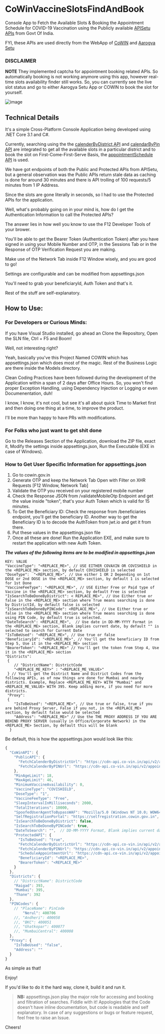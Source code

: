 # CoWinVaccineSlotsFindAndBook
Console App to Fetch the Available Slots & Booking the Appointment Schedule for COVID-19 Vaccination using the Publicly available [APISetu APIs](https://apisetu.gov.in/public/marketplace/api/cowin/cowin-public-v2#/) from Govt Of India. 

FYI, these APIs are used directly from the WebApp of [CoWIN](https://cowin.gov.in/) and [Aarogya Setu](https://www.aarogyasetu.gov.in/)

### DISCLAIMER 
**NOTE** They implemented captcha for appointment booking related APIs. So automatically booking is not working anymore using this app, however real-time slots availability finder still works. So, you can currently see the live slot status and go to either Aarogya Setu App or COWIN to book the slot for yourself.

![image](https://user-images.githubusercontent.com/63504047/117424006-f5b44f80-af3e-11eb-89fc-96a9ad47a461.png)

## Technical Details

It's a simple Cross-Platform Console Application being developed using .NET Core 3.1 and C#.

Currently, searching using the the [calenderByDistrict API](https://apisetu.gov.in/public/marketplace/api/cowin/cowin-public-v2#/Appointment%20Availability%20APIs/calendarByDistrict) and [calendarByPin API](https://apisetu.gov.in/public/marketplace/api/cowin/cowin-protected-v2#/Vaccination%20Appointment%20APIs/calendarByPin) are integrated to get all the available slots in a particular district and to book the slot on First-Come-First-Serve Basis, the
 [appointmentSchedule API](https://apisetu.gov.in/public/marketplace/api/cowin/cowin-protected-v2#/Vaccination%20Appointment%20APIs/schedule) is used.
 
We have got endpoints of both the Public and Protected APIs from APISetu, but a general observation was the Public APIs return stale data as caching is done for around 30 minutes and there is API trolling of 100 requests/5 minutes from 1 IP Address.

Since the slots are gone literally in seconds, so I had to use the Protected APIs for the application.

Well, what's probably going on in your mind is, how do I get the Authentication Information to call the Protected APIs?

The answer lies in how well you know to use the F12 Developer Tools of your brower.

You'll be able to get the Bearer Token (Authentication Token) after you have signed in using your Mobile Number and OTP, in the Sessions Tab or in the Response of  OTP Verification Request you are making. 

Make use of the Network Tab inside F12 Window wisely, and you are good to go!

Settings are configurable and can be modified from appsettings.json

You'll need to grab your beneficiaryId, Auth Token and that's it. 

Rest of the stuff are self-explanatory.

## How to Use:

### For Developers or Curious Minds:

If you have Visual Studio installed, go ahead an Clone the Repository, Open the SLN file, Ctrl + F5 and Boom!

Well, not interesting right?

Yeah, basically you've this Project Named COWIN which has appsettings.json which does most of the magic.
Rest of the Business Logic are there inside the Models directory.

Clean Coding Practices have been followed during the development of the Application within a span of 2 days after Office Hours. So, you won't find proper Exception Handling, using Dependency Injection or Logging or even Documenentation, duh! 

I know, I know, it's not cool, but see it's all about quick Time to Market first and then doing one thing at a time, to improve the product. 

I'll be more than happy to have PRs with modifications.

### For Folks who just want to get shit done

Go to the Releases Section of the Application, download the ZIP file, exact it, Modify the settings inside appsettings.json, Run the Executable (EXE in case of Windows).

### How to Get User Specific Information for appsettings.json

1. Go to cowin.gov.in
2. Generate OTP and keep the Network Tab Open with Filter on XHR Requests [F12 Window, Network Tab]
3. Validate the OTP you received on your registered mobile number
4. Check the Response JSON from /validateMobileOtp Endpoint and get the value inside "token", that's your Auth Token which is valid for 15 minutes. 
5. To Get the Beneficiary ID: Check the response from /beneficiaries endpoint, you'll get the beneficiary ID. Another way to get the Beneficiary ID is to decode the AuthToken from jwt.io and get it from there.
6. Put these values in the appsettings.json file
7. Once all these are done! Run the Application EXE, and make sure to restart the application with new Auth Token.

**_The values of the following items are to be modified in appsettings.json_**
```
KEY: VALUE
"VaccineType": "<REPLACE_ME>", // USE EITHER COVAXIN OR COVISHIELD in the <REPLACE_ME> section, by default COVISHIELD is selected
"DoseType":  "<REPLACE_ME>", // Use either 1 OR 2 Depending on 1st DOSE or 2nd DOSE in the <REPLACE_ME> section, by default 1 is selected for 1st Done
"VaccineFeeType": "<REPLACE_ME>", // USE Either Free or Paid type of Vaccine in the <REPLACE_ME> section, by default Free is selected
"IsSearchToBeDoneByDistrict": < REPLACE_ME>", // Use Either true or false in the <REPLACE_ME> section where True means searching is done by DistrictId, by default false is selected
"IsSearchToBeDoneByPINCode": <REPLACE_ME>", // Use Either true or false in the <REPLACE_ME> section where True means searching is done using PIN Code, by default true is selected. 
"DateToSearch": <REPLACE_ME>",  // Use date in DD-MM-YYYY Format in the <REPLACE_ME> section, Blank implies current date, by default "" is selected to search for Current Date
"IsToBeUsed": "<REPLACE_ME>", // Use true or false
"BeneficiaryId": "<REPLACE_ME>", // You'll get the beneficiary ID from Step 5, Use it in the <REPLACE_ME> section
"BearerToken": "<REPLACE_ME>" // You'll get the token from Step 4, Use it in the <REPLACE_ME> section
"Districts": 
 {
	// "DistrictName": DistrictCode
    "<REPLACE_ME_KEY>" : "<REPLACE_ME_VALUE>" 
 } // You'll get the District Name and District Codes from the following APIs, as of now things are done for Mumbai and nearby districts. Example, Replace <REPLACE_ME_KEY> WITH "Mumbai" and <REPLACE_ME_VALUE> WITH 395. Keep adding more, if you need for more districts.
 "Proxy": 
 {
    "IsToBeUsed": "<REPLACE_ME>", // Use true or false, true if you are behind Proxy Server, False if you not, in the <REPLACE_ME> section, by default false would be selected
    "Address": "<REPLACE_ME>" // Use the THE PROXY ADDRESS IF YOU ARE BEHIND PROXY SERVER (usually in Office/Corporate Network) in the <REPLACE_ME> Section, by default this will be blank
  }
```

Be default, this is how the appsettings.json would look like this:
``` javascript
{
  "CoWinAPI": {
    "PublicAPI": {
      "FetchCalenderByDistrictUrl": "https://cdn-api.co-vin.in/api/v2/appointment/sessions/public/calendarByDistrict",
      "FetchCalenderByPINUrl": "https://cdn-api.co-vin.in/api/v2/appointment/sessions/public/calendarByPin"
    },
    "MinAgeLimit": 18,
    "MaxAgeLimit": 46,
    "MinimumVaccineAvailability": 0,
    "VaccineType": "COVISHIELD",
    "DoseType": "1",
    "VaccineFeeType": "Free",
    "SleepIntervalInMilliseconds": 2000,
    "TotalIterations": 10000,
    "SpoofedUserAgentToBypassWAF": "Mozilla/5.0 (Windows NT 10.0; WOW64) AppleWebKit/537.36 (KHTML, like Gecko) Chrome/90.0.4430.93 Safari/537.36",
    "SelfRegistrationPortal": "https://selfregistration.cowin.gov.in",
    "IsSearchToBeDoneByDistrict": false,
    "IsSearchToBeDoneByPINCode": true,
    "DateToSearch": "",  // DD-MM-YYYY Format, Blank implies current date
    "ProtectedAPI": {
      "IsToBeUsed": "true",
      "FetchCalenderByDistrictUrl": "https://cdn-api.co-vin.in/api/v2/appointment/sessions/calendarByDistrict",
      "FetchCalenderByPINUrl": "https://cdn-api.co-vin.in/api/v2/appointment/sessions/calendarByPin",
      "ScheduleAppointmentUrl": "https://cdn-api.co-vin.in/api/v2/appointment/schedule",
      "BeneficiaryId": "<REPLACE_ME>",
      "BearerToken": "<REPLACE_ME>"
    }
  },
  "Districts": {
    // "DistrictName": DistrictCode
    "Raigad": 393,
    "Mumbai": 395,
    "Thane": 392
  },
  "PINCodes": {
    // "PlaceName": PinCode
        "Nerul": 400706
    //, "Andheri": 400058
    //, "BKC": 400051
    //, "Ghatkopar": 400077
    //, "MumbaiCentral": 400008
  },
  "Proxy": {
    "IsToBeUsed": "false",
    "Address": ""
  }
}
```
As simple as that!


Enjoy!

If you'd like to do it the hard way, clone it, build it and run it.


> **NB:** appsettings.json play the major role for accessing and booking and filtration of searches. Fiddle with it! Appologies that the Code doesn't have inline documentation, but code is readable and self explanatory. In case of any suggestions or bugs or feature request, feel free to raise an Issue.

Cheers!

